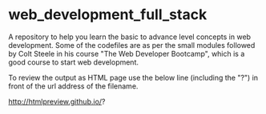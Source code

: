 # web_development_full_stack

A repository to help you learn the basic to advance level concepts in web development. Some of the codefiles are as per the small modules followed by Colt Steele in his course "The Web Developer Bootcamp", which is a good course to start web development.

To review the output as HTML page use the below line (including the "?") in front of the url address of the filename.

http://htmlpreview.github.io/? 

